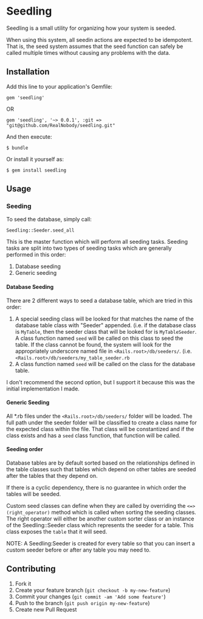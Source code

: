 # Seedling

Seedling is a small utility for organizing how your system is seeded.

When using this system, all seedin actions are expected to be idempotent.  That is,
the seed system assumes that the seed function can safely be called multiple times without causing any problems with
the data.


## Installation

Add this line to your application's Gemfile:

    gem 'seedling'

OR

    gem 'seedling', '~> 0.0.1', :git => "git@github.com/RealNobody/seedling.git"

And then execute:

    $ bundle

Or install it yourself as:

    $ gem install seedling

## Usage

### Seeding

To seed the database, simply call:

`Seedling::Seeder.seed_all`

This is the master function which will perform all seeding tasks.  Seeding tasks are split into two types of seeding
tasks which are generally performed in this order:

1. Database seeding
2. Generic seeding

#### Database Seeding

There are 2 different ways to seed a database table, which are tried in this order:

1. A special seeding class will be looked for that matches the name of the database table class with "Seeder"
appended.  (i.e. if the database class is `MyTable`, then the seeder class that will be looked for is `MyTableSeeder`.
A class function named `seed` will be called on this class to seed the table.  If the class cannot be found, the
system will look for the appropriately underscore named file in `<Rails.root>/db/seeders/`.  (i.e.
`<Rails.root>/db/seeders/my_table_seeder.rb`
2. A class function named `seed` will be called on the class for the database table.

I don't recommend the second option, but I support it because this was the initial implementation I made.

#### Generic Seeding

All *.rb files under the `<Rails.root>/db/seeders/` folder will be loaded.  The full path under the seeder folder
will be classified to create a class name for the expected class within the file.  That class will be constantized
and if the class exists and has a `seed` class function, that function will be called.

#### Seeding order

Database tables are by default sorted based on the relationships defined in the table classes such that tables which
depend on other tables are seeded after the tables that they depend on.

If there is a cyclic dependency, there is no guarantee in which order the tables will be seeded.

Custom seed classes can define when they are called by overriding the `<=>(right_operator)` method which is called
when sorting the seeding classes.  The right operator will either be another custom sorter class or an instance of
the Seedling::Seeder class which represents the seeder for a table.  This class exposes the `table` that it will seed.

NOTE:  A Seedling:Seeder is created for every table so that you can insert a custom seeder before or after any table
you may need to.

## Contributing

1. Fork it
2. Create your feature branch (`git checkout -b my-new-feature`)
3. Commit your changes (`git commit -am 'Add some feature'`)
4. Push to the branch (`git push origin my-new-feature`)
5. Create new Pull Request